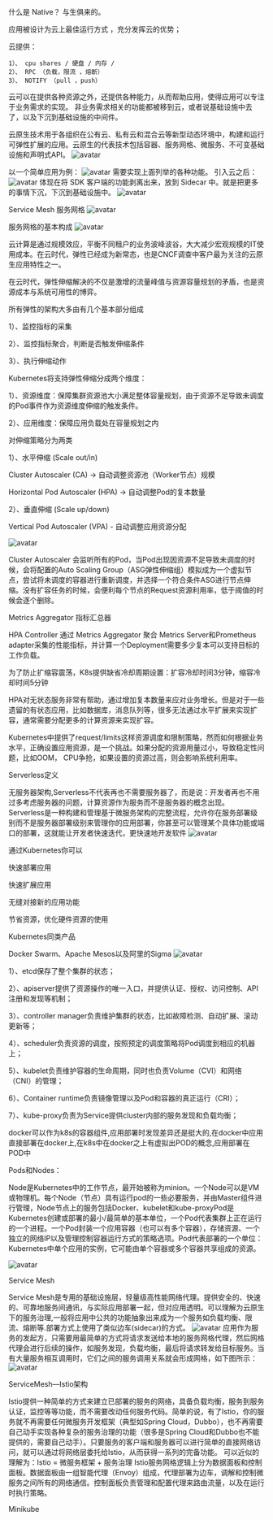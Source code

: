 什么是 Native？ 与生俱来的。

应用被设计为云上最佳运行方式 ，充分发挥云的优势；

云提供：

    1）、 cpu shares / 硬盘 / 内存 / 
    2）、 RPC （负载，限流 ，熔断）
    3）、 NOTIFY （pull ，push）

云可以在提供各种资源之外，还提供各种能力，从而帮助应用，使得应用可以专注于业务需求的实现。
非业务需求相关的功能都被移到云，或者说基础设施中去了，以及下沉到基础设施的中间件。

云原生技术用于各组织在公有云、私有云和混合云等新型动态环境中，构建和运行可弹性扩展的应用。云原生的代表技术包括容器、服务网格、微服务、不可变基础设施和声明式API。
![avatar](6281af6d5289.png)



以一个简单应用为例：
![avatar](801482032.png)
需要实现上面列举的各种功能。
引入云之后：
![avatar](1140598085.png)
体现在将 SDK 客户端的功能剥离出来，放到 Sidecar 中。就是把更多的事情下沉，下沉到基础设施中。
![avatar](37310948.png)

Service Mesh  服务网格
![avatar](1136953970.png)

服务网格的基本构成
![avatar](568991127.png)


云计算是通过规模效应，平衡不同租户的业务波峰波谷，大大减少宏观规模的IT使用成本。在云时代，弹性已经成为新常态，也是CNCF调查中客户最为关注的云原生应用特性之一。

在云时代，弹性伸缩解决的不仅是激增的流量峰值与资源容量规划的矛盾，也是资源成本与系统可用性的博弈。

所有弹性的架构大多由有几个基本部分组成

1）、监控指标的采集

2）、监控指标聚合，判断是否触发伸缩条件

3）、执行伸缩动作


Kubernetes将支持弹性伸缩分成两个维度：

1）、资源维度：保障集群资源池大小满足整体容量规划，由于资源不足导致未调度的Pod事件作为资源维度伸缩的触发条件。

2）、应用维度：保障应用负载处在容量规划之内


对伸缩策略分为两类

1）、水平伸缩 (Scale out/in)
    
   Cluster Autoscaler (CA) -> 自动调整资源池（Worker节点）规模
    
   Horizontal Pod Autoscaler (HPA) -> 自动调整Pod的复本数量

2）、垂直伸缩 (Scale up/down)
 
   Vertical Pod Autoscaler (VPA) - 自动调整应用资源分配
   
![avatar](AD89CE6A6699.png)


Cluster Autoscaler 会监听所有的Pod，当Pod出现因资源不足导致未调度的时候，会将配置的Auto Scaling Group（ASG弹性伸缩组）模拟成为一个虚拟节点，尝试将未调度的容器进行重新调度，并选择一个符合条件ASG进行节点伸缩。没有扩容任务的时候，会便利每个节点的Request资源利用率，低于阈值的时候会逐个删除。

Metrics  Aggregator  指标汇总器

HPA Controller 通过 Metrics Aggregator 聚合 Metrics Server和Prometheus adapter采集的性能指标，并计算一个Deployment需要多少复本可以支持目标的工作负载。

为了防止扩缩容震荡，K8s提供缺省冷却周期设置：扩容冷却时间3分钟，缩容冷却时间5分钟


HPA对无状态服务非常有帮助，通过增加复本数量来应对业务增长。但是对于一些遗留的有状态应用，比如数据库，消息队列等，很多无法通过水平扩展来实现扩容，通常需要分配更多的计算资源来实现扩容。

Kubernetes中提供了request/limits这样资源调度和限制策略，然而如何根据业务水平，正确设置应用资源，是一个挑战。如果分配的资源用量过小，导致稳定性问题，比如OOM， CPU争抢，如果设置的资源过高，则会影响系统利用率。


Serverless定义

无服务器架构,Serverless不代表再也不需要服务器了，而是说：开发者再也不用过多考虑服务器的问题，计算资源作为服务而不是服务器的概念出现。Serverless是一种构建和管理基于微服务架构的完整流程，允许你在服务部署级别而不是服务器部署级别来管理你的应用部署，你甚至可以管理某个具体功能或端口的部署，这就能让开发者快速迭代，更快速地开发软件
![avatar](1de8556abec0.png)

通过Kubernetes你可以

快速部署应用

快速扩展应用

无缝对接新的应用功能

节省资源，优化硬件资源的使用​

Kubernetes同类产品

Docker Swarm、Apache Mesos以及阿里的Sigma
![avatar](55c80166f97e.png)
 
1）、etcd保存了整个集群的状态；

2）、apiserver提供了资源操作的唯一入口，并提供认证、授权、访问控制、API注册和发现等机制；

3）、controller manager负责维护集群的状态，比如故障检测、自动扩展、滚动更新等；

4）、scheduler负责资源的调度，按照预定的调度策略将Pod调度到相应的机器上；

5）、kubelet负责维护容器的生命周期，同时也负责Volume（CVI）和网络（CNI）的管理；

6）、Container runtime负责镜像管理以及Pod和容器的真正运行（CRI）；

7）、kube-proxy负责为Service提供cluster内部的服务发现和负载均衡；​

docker可以作为k8s的容器组件,应用部署时发现差异还是挺大的,在docker中应用直接部署在docker上,在k8s中在docker之上有虚拟出POD的概念,应用部署在POD中

Pods和Nodes：

Node是Kubernetes中的工作节点，最开始被称为minion。一个Node可以是VM或物理机。每个Node（节点）具有运行pod的一些必要服务，并由Master组件进行管理，Node节点上的服务包括Docker、kubelet和kube-proxy
​
Pod是Kubernetes创建或部署的最小/最简单的基本单位，一个Pod代表集群上正在运行的一个进程。一个Pod封装一个应用容器（也可以有多个容器），存储资源、一个独立的网络IP以及管理控制容器运行方式的策略选项。Pod代表部署的一个单位：Kubernetes中单个应用的实例，它可能由单个容器或多个容器共享组成的资源。

![avatar](d56ebac61c89.png)


Service Mesh

Service Mesh是专用的基础设施层，轻量级高性能网络代理。提供安全的、快速的、可靠地服务间通讯，与实际应用部署一起，但对应用透明。可以理解为云原生下的服务治理,一般将应用中公共的功能抽象出来成为一个服务如负载均衡、限流、熔断等.部署方式上使用了类似边车(sidecar)的方式。
![avatar](fc9a1f84938a.png)
应用作为服务的发起方，只需要用最简单的方式将请求发送给本地的服务网格代理，然后网格代理会进行后续的操作，如服务发现，负载均衡，最后将请求转发给目标服务。当有大量服务相互调用时，它们之间的服务调用关系就会形成网格，如下图所示：
![avatar](19033820589e.png)

ServiceMesh—Istio架构

Istio提供一种简单的方式来建立已部署的服务的网络，具备负载均衡，服务到服务认证，监控等等功能，而不需要改动任何服务代码。简单的说，有了Istio，你的服务就不再需要任何微服务开发框架（典型如Spring Cloud，Dubbo），也不再需要自己动手实现各种复杂的服务治理的功能（很多是Spring Cloud和Dubbo也不能提供的，需要自己动手）。只要服务的客户端和服务器可以进行简单的直接网络访问，就可以通过将网络层委托给Istio，从而获得一系列的完备功能。
可以近似的理解为：Istio = 微服务框架 + 服务治理
​
Istio服务网格逻辑上分为数据面板和控制面板。数据面板由一组智能代理（Envoy）组成，代理部署为边车，调解和控制微服务之间所有的网络通信。控制面板负责管理和配置代理来路由流量，以及在运行时执行策略。
​

Minikube

